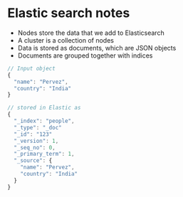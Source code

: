 # Elastic search notes

- Nodes store the data that we add to Elasticsearch
- A cluster is a collection of nodes
- Data is stored as documents, which are JSON objects
- Documents are grouped together with indices

```javascript
// Input object
{
  "name": "Pervez",
  "country": "India"
}

// stored in Elastic as 
{
  "_index": "people",
  "_type": "_doc"
  "_id": "123"
  "_version": 1,
  "_seq_no": 0,
  "_primary_term": 1,
  "_source": {
    "name": "Pervez",
    "country": "India"
  }
}
```
